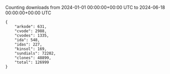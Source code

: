 
Counting downloads from 2024-01-01 00:00:00+00:00 UTC to 2024-06-18 00:00:00+00:00 UTC

```
{
    "arkode": 631,
    "cvode": 2988,
    "cvodes": 1335,
    "ida": 548,
    "idas": 227,
    "kinsol": 169,
    "sundials": 72202,
    "clones": 48899,
    "total": 126999
}
```
